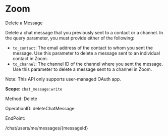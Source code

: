 #     Zoom


Delete a Message

Delete a chat message that you previously sent to a contact or a channel. In the query parameter, you must provide either of the following:
* `to_contact`: The email address of the contact to whom you sent the message. Use this parameter to delete a message sent to an individual contact in Zoom.
* `to_channel`: The channel ID of the channel where you sent the message. Use this parameter to delete a message sent to a channel in Zoom.

 Note: This API only supports user-managed OAuth app.

**Scope:** `chat_message:write`
 


Method: Delete

OperationID: deleteChatMessage

EndPoint:

/chat/users/me/messages/{messageId}
